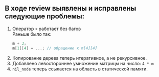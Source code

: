 ## В ходе review выявлены и исправлены следующие проблемы:
1. Оператор `+` работает без багов <br>
Раньше было так:
    ```cpp
    m + 3;
    m[1][4] = ...; // обращение к m[4][4]
    ```
2. Копирование дерева теперь итеративное, а не рекурсивное.
3. Добавлено левостороннее умножение матрицы на число: `4 * m`
4. `nil_node` теперь ссылается на область в статической памяти.

